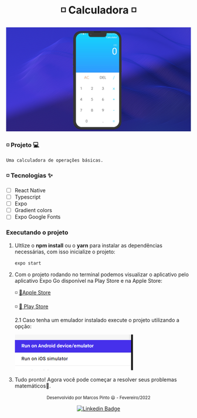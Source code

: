 <h1 align="center">
	◽ Calculadora ◽
</h1>

<p align="center">
	<img src="assets/appScreen.png">
</p>

### ◽ Projeto 💻
	Uma calculadora de operações básicas.
###   ◽ Tecnologias ✨
-   [ ] React Native
-   [ ] Typescript
-   [ ] Expo
-   [ ] Gradient colors
-   [ ] Expo Google Fonts

### Executando o projeto

 1. Ultlize o **npm install** ou o **yarn** para instalar as dependências necessárias, com isso inicialize o projeto:
	 ```cl
	expo start
	```
 2. Com o projeto rodando no terminal podemos visualizar o aplicativo pelo aplicativo Expo Go disponível na Play Store e na Apple Store:
 
	◽ [🍎Apple Store](https://apps.apple.com/app/apple-store/id982107779)
	
	◽ [📱 Play Store](https://play.google.com/store/apps/details?id=host.exp.exponent&referrer=www)
	
	2.1 Caso tenha um emulador instalado execute o projeto utilizando a opção:
	<p>
		<img src="assets/steps.png">
	</p>

 3. Tudo pronto! Agora você pode começar a resolver seus problemas matemáticos🧐.

<div align="center">
	<small>Desenvolvido por Marcos Pinto 😃 - Fevereiro/2022</small>
	
[![Linkedin Badge](https://img.shields.io/badge/-Marcos%20Gabriel-009FFD?style=flat-square&logo=Linkedin&logoColor=white&link=https://www.linkedin.com/in/marcos-gabriel-costa-pinto-4879b81ab/)](https://www.linkedin.com/in/marcos-gabriel-costa-pinto-4879b81ab/)
	
</div>
